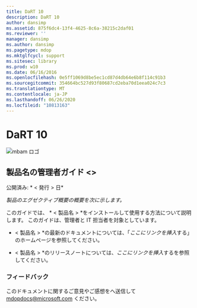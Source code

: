 ```yaml
---
title: DaRT 10
description: DaRT 10
author: dansimp
ms.assetid: 875f6dc4-13f4-4625-8c6a-38215c2daf01
ms.reviewer: ''
manager: dansimp
ms.author: dansimp
ms.pagetype: mdop
ms.mktglfcycl: support
ms.sitesec: library
ms.prod: w10
ms.date: 06/16/2016
ms.openlocfilehash: 0e5ff1069d8be5ec1cd87d4db64e6b8f114c91b3
ms.sourcegitcommit: 354664bc527d93f80687cd2eba70d1eea024c7c3
ms.translationtype: MT
ms.contentlocale: ja-JP
ms.lasthandoff: 06/26/2020
ms.locfileid: "10813163"
---
```

# DaRT 10


![mbam ロゴ](images/mbam-logo-sm.gif)

## <a href="" id="administrator-s-guide-for--product-name-"></a>製品名の管理者ガイド &lt;&gt;


公開済み: * &lt; 発行 &gt; 日*

*製品のエグゼクティブ概要の概要を次に示します。*

このガイドでは、 * &lt; 製品名 &gt; *をインストールして使用する方法について説明します。 このガイドは、管理者と IT 担当者を対象としています。

* &lt; 製品名 &gt; *の最新のドキュメントについては、「*ここにリンクを挿入*する」のホームページを参照してください。

* &lt; 製品名 &gt; *のリリースノートについては、*ここにリンクを挿入*するを参照してください。

### フィードバック

このドキュメントに関するご意見やご感想をへ送信して <mdopdocs@microsoft.com> ください。

 

 





